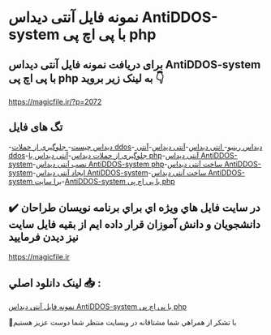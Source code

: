 # نمونه فایل آنتی دیداس AntiDDOS-system با پی اچ پی php

## برای دریافت نمونه فایل آنتی دیداس AntiDDOS-system با پی اچ پی php به لینک زیر بروید 👇

https://magicfile.ir/?p=2072

## تگ های فایل

-[دیداس چیست](https://magicfile.ir/product/antiddos-system-php/)-[ جلوگیری از حملات ddos](https://magicfile.ir/product/antiddos-system-php/)-[ دیداس رینبو](https://magicfile.ir/product/antiddos-system-php/)-[ انتی دیداس](https://magicfile.ir/product/antiddos-system-php/)-[آنتی دیداس](https://magicfile.ir/product/antiddos-system-php/)-[آنتی ddos](https://magicfile.ir/product/antiddos-system-php/)-[جلوگیری از حملات دیداس](https://magicfile.ir/product/antiddos-system-php/)-[آنتی دیداس با php](https://magicfile.ir/product/antiddos-system-php/)-[آنتی دیداس AntiDDOS-system](https://magicfile.ir/product/antiddos-system-php/)-[نصب آنتی دیداس AntiDDOS-system php](https://magicfile.ir/product/antiddos-system-php/)-[ساخت آنتی دیداس AntiDDOS-system](https://magicfile.ir/product/antiddos-system-php/)-[ایجاد آنتی دیداس AntiDDOS-system](https://magicfile.ir/product/antiddos-system-php/)-[ساخت آنتی دیداس AntiDDOS-system برا سایت](https://magicfile.ir/product/antiddos-system-php/)-[AntiDDOS-system با پی اچ پی php](https://magicfile.ir/product/antiddos-system-php/)

## ✔️ در سايت فايل هاي ويژه اي براي برنامه نويسان طراحان دانشجويان و دانش آموزان قرار داده ايم از بقيه فايل سايت نيز ديدن فرماييد

https://magicfile.ir


## لينک دانلود اصلي 📥 :

[نمونه فایل آنتی دیداس AntiDDOS-system با پی اچ پی php](https://magicfile.ir/product/antiddos-system-php/) 


🙏با تشکر از همراهي شما مشتاقانه در وبسایت منتظر شما دوست عزیز هستیم

